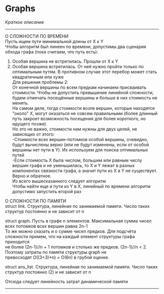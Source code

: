 # Graphs

*Краткое описание*
_______________________________________________________________________________________________________________________________________________________________

О СЛОЖНОСТИ ПО ВРЕМЕНИ<br />
Пусть ищем пути минимальной длины от X к Y<br />
Чтобы алгоритм был линеен по времени, допустимы два сценария обхода графа (пока считаем, что путь есть):<br />
1. Особая вершина не встретилась. Прошли от X к Y<br />
2. Особая вершина встретилась. От неё нужно пройти только по оптимальным путям. В противном случае этот перебор может стать квадратичным или хуже<br />
Для решения проблемы 2:<br />
От конечной вершины по всем предкам начинаем присваивать стоимости. Чтобы не допустить превышение линейной сложности, будем отмечать посещённые вершины и больше в них стоимость не менять.<br />
На самом деле, тогда стоимости возле вершин, которые находятся "около" X, могут оказаться не совсем правильными (более длинный путь закроет возможность посещения для более короткого, но идущего позже).<br />
Но это не важно, стоимости нам нужны для двух целей, не зависящих от этого: <br />
-Стоимости всех вершин-потомков особой вершины, очевидно, будут вычислены верно (или не будут изменены, если от особой вершины нет пути в Y). Их используем для поиска оптимальных путей<br />
-Если стоимость X была числом, большим или равным числу вершин графа и не уменьшилась, то X и Y лежат в разных компонентах связности графа, а значит пути из X в Y не существует. Верно и обратное. <br />
Из всего вышесказанного следует алгоритм <br />
Чтобы найти еще и пути из Y в X, линейный по времени алгоритм допустимо запустить второй раз<br />

О СЛОЖНОСТИ ПО ПАМЯТИ<br />
struct link. Структура, линейная по занимаемой памяти. Число таких структур постоянно и не зависит от n<br />

struct graph. Пусть в графе n элементов. Максимальная сумма чисел всех потомков всех вершин равна 2n-1<br />
То же можно сказать и о сумме чисел предков. Для подсчёта сложности примем, что на каждый элемент структуры графа приходится<br />
не более (2n-1)//n + 1 потомков и столько же предков. (2n-1)//n < 2. Поэтому затраты по памяти структуры graph не<br />
превосходят О((3+3)*n) = O(6n) в грубой оценке.<br />

struct ans_list. Структура, линейная по занимаемой памяти. Число таких структур постоянно (2) и не зависит от n<br />

Отсюда следует линейность затрат динамической памяти
_______________________________________________________________________________________________________________________________________________________________
